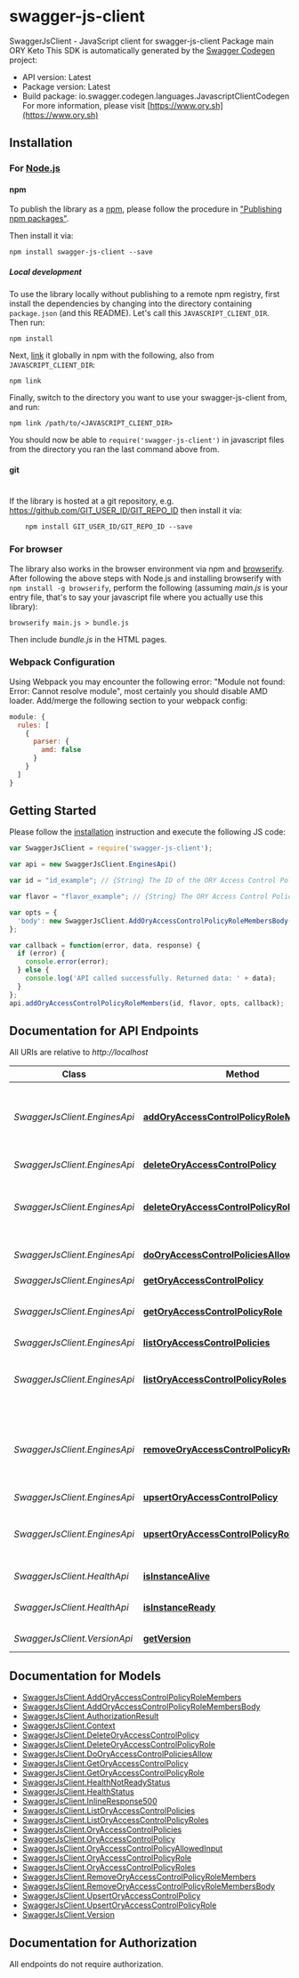 # swagger-js-client

SwaggerJsClient - JavaScript client for swagger-js-client
Package main ORY Keto
This SDK is automatically generated by the [Swagger Codegen](https://github.com/swagger-api/swagger-codegen) project:

- API version: Latest
- Package version: Latest
- Build package: io.swagger.codegen.languages.JavascriptClientCodegen
For more information, please visit [https://www.ory.sh](https://www.ory.sh)

## Installation

### For [Node.js](https://nodejs.org/)

#### npm

To publish the library as a [npm](https://www.npmjs.com/),
please follow the procedure in ["Publishing npm packages"](https://docs.npmjs.com/getting-started/publishing-npm-packages).

Then install it via:

```shell
npm install swagger-js-client --save
```

##### Local development

To use the library locally without publishing to a remote npm registry, first install the dependencies by changing 
into the directory containing `package.json` (and this README). Let's call this `JAVASCRIPT_CLIENT_DIR`. Then run:

```shell
npm install
```

Next, [link](https://docs.npmjs.com/cli/link) it globally in npm with the following, also from `JAVASCRIPT_CLIENT_DIR`:

```shell
npm link
```

Finally, switch to the directory you want to use your swagger-js-client from, and run:

```shell
npm link /path/to/<JAVASCRIPT_CLIENT_DIR>
```

You should now be able to `require('swagger-js-client')` in javascript files from the directory you ran the last 
command above from.

#### git
#
If the library is hosted at a git repository, e.g.
https://github.com/GIT_USER_ID/GIT_REPO_ID
then install it via:

```shell
    npm install GIT_USER_ID/GIT_REPO_ID --save
```

### For browser

The library also works in the browser environment via npm and [browserify](http://browserify.org/). After following
the above steps with Node.js and installing browserify with `npm install -g browserify`,
perform the following (assuming *main.js* is your entry file, that's to say your javascript file where you actually 
use this library):

```shell
browserify main.js > bundle.js
```

Then include *bundle.js* in the HTML pages.

### Webpack Configuration

Using Webpack you may encounter the following error: "Module not found: Error:
Cannot resolve module", most certainly you should disable AMD loader. Add/merge
the following section to your webpack config:

```javascript
module: {
  rules: [
    {
      parser: {
        amd: false
      }
    }
  ]
}
```

## Getting Started

Please follow the [installation](#installation) instruction and execute the following JS code:

```javascript
var SwaggerJsClient = require('swagger-js-client');

var api = new SwaggerJsClient.EnginesApi()

var id = "id_example"; // {String} The ID of the ORY Access Control Policy Role.

var flavor = "flavor_example"; // {String} The ORY Access Control Policy flavor. Can be \"regex\" and \"exact\".

var opts = { 
  'body': new SwaggerJsClient.AddOryAccessControlPolicyRoleMembersBody() // {AddOryAccessControlPolicyRoleMembersBody} 
};

var callback = function(error, data, response) {
  if (error) {
    console.error(error);
  } else {
    console.log('API called successfully. Returned data: ' + data);
  }
};
api.addOryAccessControlPolicyRoleMembers(id, flavor, opts, callback);

```

## Documentation for API Endpoints

All URIs are relative to *http://localhost*

Class | Method | HTTP request | Description
------------ | ------------- | ------------- | -------------
*SwaggerJsClient.EnginesApi* | [**addOryAccessControlPolicyRoleMembers**](docs/EnginesApi.md#addOryAccessControlPolicyRoleMembers) | **PUT** /engines/acp/ory/{flavor}/roles/{id}/members | Add a member to an ORY Access Control Policy Role
*SwaggerJsClient.EnginesApi* | [**deleteOryAccessControlPolicy**](docs/EnginesApi.md#deleteOryAccessControlPolicy) | **DELETE** /engines/acp/ory/{flavor}/policies/{id} | 
*SwaggerJsClient.EnginesApi* | [**deleteOryAccessControlPolicyRole**](docs/EnginesApi.md#deleteOryAccessControlPolicyRole) | **DELETE** /engines/acp/ory/{flavor}/roles/{id} | Delete an ORY Access Control Policy Role
*SwaggerJsClient.EnginesApi* | [**doOryAccessControlPoliciesAllow**](docs/EnginesApi.md#doOryAccessControlPoliciesAllow) | **GET** /engines/acp/ory/{flavor}/allowed | Check if a request is allowed
*SwaggerJsClient.EnginesApi* | [**getOryAccessControlPolicy**](docs/EnginesApi.md#getOryAccessControlPolicy) | **GET** /engines/acp/ory/{flavor}/policies/{id} | 
*SwaggerJsClient.EnginesApi* | [**getOryAccessControlPolicyRole**](docs/EnginesApi.md#getOryAccessControlPolicyRole) | **GET** /engines/acp/ory/{flavor}/roles/{id} | Get an ORY Access Control Policy Role
*SwaggerJsClient.EnginesApi* | [**listOryAccessControlPolicies**](docs/EnginesApi.md#listOryAccessControlPolicies) | **GET** /engines/acp/ory/{flavor}/policies | 
*SwaggerJsClient.EnginesApi* | [**listOryAccessControlPolicyRoles**](docs/EnginesApi.md#listOryAccessControlPolicyRoles) | **GET** /engines/acp/ory/{flavor}/roles | List ORY Access Control Policy Roles
*SwaggerJsClient.EnginesApi* | [**removeOryAccessControlPolicyRoleMembers**](docs/EnginesApi.md#removeOryAccessControlPolicyRoleMembers) | **DELETE** /engines/acp/ory/{flavor}/roles/{id}/members | Remove a member from an ORY Access Control Policy Role
*SwaggerJsClient.EnginesApi* | [**upsertOryAccessControlPolicy**](docs/EnginesApi.md#upsertOryAccessControlPolicy) | **PUT** /engines/acp/ory/{flavor}/policies | 
*SwaggerJsClient.EnginesApi* | [**upsertOryAccessControlPolicyRole**](docs/EnginesApi.md#upsertOryAccessControlPolicyRole) | **PUT** /engines/acp/ory/{flavor}/roles | Upsert an ORY Access Control Policy Role
*SwaggerJsClient.HealthApi* | [**isInstanceAlive**](docs/HealthApi.md#isInstanceAlive) | **GET** /health/alive | Check alive status
*SwaggerJsClient.HealthApi* | [**isInstanceReady**](docs/HealthApi.md#isInstanceReady) | **GET** /health/ready | Check readiness status
*SwaggerJsClient.VersionApi* | [**getVersion**](docs/VersionApi.md#getVersion) | **GET** /version | Get service version


## Documentation for Models

 - [SwaggerJsClient.AddOryAccessControlPolicyRoleMembers](docs/AddOryAccessControlPolicyRoleMembers.md)
 - [SwaggerJsClient.AddOryAccessControlPolicyRoleMembersBody](docs/AddOryAccessControlPolicyRoleMembersBody.md)
 - [SwaggerJsClient.AuthorizationResult](docs/AuthorizationResult.md)
 - [SwaggerJsClient.Context](docs/Context.md)
 - [SwaggerJsClient.DeleteOryAccessControlPolicy](docs/DeleteOryAccessControlPolicy.md)
 - [SwaggerJsClient.DeleteOryAccessControlPolicyRole](docs/DeleteOryAccessControlPolicyRole.md)
 - [SwaggerJsClient.DoOryAccessControlPoliciesAllow](docs/DoOryAccessControlPoliciesAllow.md)
 - [SwaggerJsClient.GetOryAccessControlPolicy](docs/GetOryAccessControlPolicy.md)
 - [SwaggerJsClient.GetOryAccessControlPolicyRole](docs/GetOryAccessControlPolicyRole.md)
 - [SwaggerJsClient.HealthNotReadyStatus](docs/HealthNotReadyStatus.md)
 - [SwaggerJsClient.HealthStatus](docs/HealthStatus.md)
 - [SwaggerJsClient.InlineResponse500](docs/InlineResponse500.md)
 - [SwaggerJsClient.ListOryAccessControlPolicies](docs/ListOryAccessControlPolicies.md)
 - [SwaggerJsClient.ListOryAccessControlPolicyRoles](docs/ListOryAccessControlPolicyRoles.md)
 - [SwaggerJsClient.OryAccessControlPolicies](docs/OryAccessControlPolicies.md)
 - [SwaggerJsClient.OryAccessControlPolicy](docs/OryAccessControlPolicy.md)
 - [SwaggerJsClient.OryAccessControlPolicyAllowedInput](docs/OryAccessControlPolicyAllowedInput.md)
 - [SwaggerJsClient.OryAccessControlPolicyRole](docs/OryAccessControlPolicyRole.md)
 - [SwaggerJsClient.OryAccessControlPolicyRoles](docs/OryAccessControlPolicyRoles.md)
 - [SwaggerJsClient.RemoveOryAccessControlPolicyRoleMembers](docs/RemoveOryAccessControlPolicyRoleMembers.md)
 - [SwaggerJsClient.RemoveOryAccessControlPolicyRoleMembersBody](docs/RemoveOryAccessControlPolicyRoleMembersBody.md)
 - [SwaggerJsClient.UpsertOryAccessControlPolicy](docs/UpsertOryAccessControlPolicy.md)
 - [SwaggerJsClient.UpsertOryAccessControlPolicyRole](docs/UpsertOryAccessControlPolicyRole.md)
 - [SwaggerJsClient.Version](docs/Version.md)


## Documentation for Authorization

 All endpoints do not require authorization.


